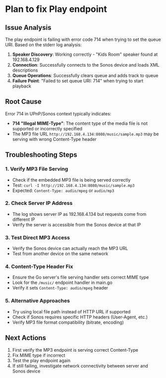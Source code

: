 # Plan to fix Play endpoint

## Issue Analysis

The play endpoint is failing with error code 714 when trying to set the queue URI. Based on the stderr log analysis:

1. **Speaker Discovery**: Working correctly - "Kids Room" speaker found at 192.168.4.129
2. **Connection**: Successfully connects to the Sonos device and loads XML descriptions
3. **Queue Operations**: Successfully clears queue and adds track to queue
4. **Failure Point**: "Failed to set queue URI: 714" when trying to start playback

## Root Cause

Error 714 in UPnP/Sonos context typically indicates:
- **714 "Illegal MIME-Type"**: The content type of the media file is not supported or incorrectly specified
- The MP3 file URL `http://192.168.4.134:8080/music/sample.mp3` may be serving with wrong Content-Type header

## Troubleshooting Steps

### 1. Verify MP3 File Serving
- Check if the embedded MP3 file is being served correctly
- Test: `curl -I http://192.168.4.134:8080/music/sample.mp3`
- Expected: `Content-Type: audio/mpeg` or `audio/mp3`

### 2. Check Server IP Address
- The log shows server IP as 192.168.4.134 but requests come from different IP
- Verify the server is accessible from the Sonos device at that IP

### 3. Test Direct MP3 Access
- Verify the Sonos device can actually reach the MP3 URL
- Test from another device on the same network

### 4. Content-Type Header Fix
- Ensure the Go server's file serving handler sets correct MIME type
- Look for the `/music/` endpoint handler in main.go
- Verify it sets `Content-Type: audio/mpeg` header

### 5. Alternative Approaches
- Try using local file path instead of HTTP URL if supported
- Check if Sonos requires specific HTTP headers (User-Agent, etc.)
- Verify MP3 file format compatibility (bitrate, encoding)

## Next Actions

1. First verify the MP3 endpoint is serving correct Content-Type
2. Fix MIME type if incorrect
3. Test the play endpoint again
4. If still failing, investigate network connectivity between server and Sonos device